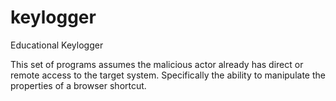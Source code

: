 # keylogger
Educational Keylogger

This set of programs assumes the malicious actor already has direct or remote access to the target system.  Specifically the ability to manipulate the properties of a browser shortcut.  
